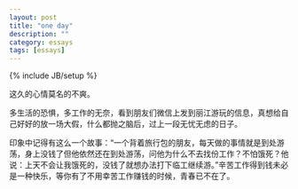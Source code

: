 ```yaml
---
layout: post
title: "one day"
description: ""
category: essays
tags: [essays]
---
```

{% include JB/setup %}

这久的心情莫名的不爽。

多生活的恐惧，多工作的无奈，看到朋友们微信上发到丽江游玩的信息，真想给自己好好的放一场大假，什么都抛之脑后，过上一段无忧无虑的日子。

印象中记得有这么一个故事：“一个背着旅行包的朋友，每天做的事情就是到处游荡，身上没钱了但他依然还在到处游荡，问他为什么不去找份工作？不怕饿死？他说：上天不会让我饿死的，没钱了就想办法打下临工继续游。”辛苦工作得到钱未必是一种快乐，等你有了不用幸苦工作赚钱的时候，青春已不在了。